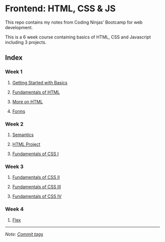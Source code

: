 # Frontend: HTML, CSS & JS

This repo contains my notes from Coding Ninjas' Bootcamp for web development.

This is a 6 week course containing basics of HTML, CSS and Javascript including
3 projects.

## Index

### Week 1

1. [Getting Started with Basics](Getting%20Started%20with%20Basics/)

2. [Fundamentals of HTML](Fundamentals%20of%20HTML/)

3. [More on HTML](More%20on%20HTML/)

4. [Forms](Forms/)

### Week 2

1. [Semantics](Semantics/)

2. [HTML Project](HTML%20Project/)

3. [Fundamentals of CSS I](Fundamentals%20of%20CSS%20I/)

### Week 3

1. [Fundamentals of CSS II](Fundamentals%20of%20CSS%20II/)

2. [Fundamentals of CSS III](Fundamentals%20of%20CSS%20III/)

3. [Fundamentals of CSS IV](Fundamentals%20of%20CSS%20IV/)

### Week 4

1. [Flex](Flex/)

---

*Note*: [*Commit tags*](<https://bit.ly/commit-message-tags>)
